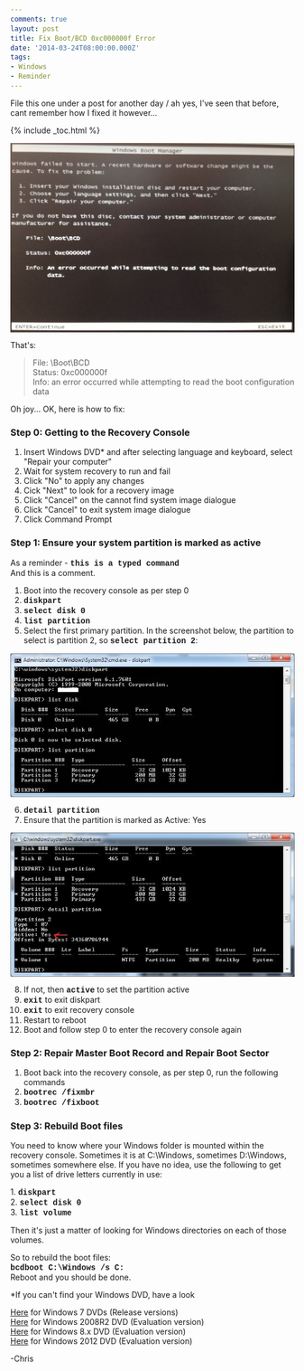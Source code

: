 ```yaml
---
comments: true
layout: post
title: Fix Boot/BCD 0xc000000f Error
date: '2014-03-24T08:00:00.000Z'
tags:
- Windows
- Reminder
---
```

File this one under a post for another day / ah yes, I've seen that before, cant remember how I fixed it however... 

{% include _toc.html %}

<img style="display: block; margin-left: auto; margin-right: auto;" alt="BCD Error" src="/images/fix-bootbcd-0xc000000f-error/bcderror.jpg">

That's:

> File: \Boot\BCD  
> Status: 0xc000000f  
> Info: an error occurred while attempting to read the boot configuration data

Oh joy... OK, here is how to fix:  

### Step 0: Getting to the Recovery Console

1. Insert Windows DVD* and after selecting language and keyboard, select "Repair your computer"  
2. Wait for system recovery to run and fail  
3. Click "No" to apply any changes  
4. Cick "Next" to look for a recovery image  
5. Click "Cancel" on the cannot find system image dialogue  
6. Click "Cancel" to exit system image dialogue  
7. Click Command Prompt  

### Step 1: Ensure your system partition is marked as active

As a reminder - <span style="font-family: Courier New, Courier, monospace;">**this is a typed command**</span>  
And this is a comment.  

1. Boot into the recovery console as per step 0  
2. <span style="font-family: Courier New, Courier, monospace;">**diskpart**</span>  
3. <span style="font-family: Courier New, Courier, monospace;">**select disk 0**</span>  
4. <span style="font-family: Courier New, Courier, monospace;">**list partition**</span>  
5. Select the first primary partition. In the screenshot below, the partition to select is partition 2, so <span style="font-family: Courier New, Courier, monospace;">**select partition 2**</span>:  

<img style="display: block; margin-left: auto; margin-right: auto;" alt="BCD Error Diskpart" src="/images/fix-bootbcd-0xc000000f-error/diskpart.jpg">

6. <span style="font-family: Courier New, Courier, monospace;">**detail partition**</span>  
7. Ensure that the partition is marked as Active: Yes  

<img style="display: block; margin-left: auto; margin-right: auto;" alt="BCD Error Active" src="/images/fix-bootbcd-0xc000000f-error/active.jpg">

8. If not, then <span style="font-family: Courier New, Courier, monospace;">**active**</span> to set the partition active  
9. <span style="font-family: Courier New, Courier, monospace;">**exit**</span> to exit diskpart  
10. <span style="font-family: Courier New, Courier, monospace;">**exit**</span> to exit recovery console
11. Restart to reboot  
12. Boot and follow step 0 to enter the recovery console again  

### Step 2: Repair Master Boot Record and Repair Boot Sector

1. Boot back into the recovery console, as per step 0, run the following commands
2. <span style="font-family: Courier New, Courier, monospace;">**bootrec /fixmbr**</span>  
3. <span style="font-family: Courier New, Courier, monospace;">**bootrec /fixboot**</span>  

### Step 3: Rebuild Boot files

You need to know where your Windows folder is mounted within the recovery console. Sometimes it is at C:\Windows, sometimes D:\Windows, sometimes somewhere else. If you have no idea, use the following to get you a list of drive letters currently in use:  

1. <span style="font-family: Courier New, Courier, monospace;">**diskpart**</span>  
2. <span style="font-family: Courier New, Courier, monospace;">**select disk 0**</span>  
3. <span style="font-family: Courier New, Courier, monospace;">**list volume**</span>  

Then it's just a matter of looking for Windows directories on each of those volumes.  

So to rebuild the boot files:  
<span style="font-family: Courier New, Courier, monospace;">**bcdboot C:\Windows /s C:**</span>  
Reboot and you should be done.  

*If you can't find your Windows DVD, have a look  

[Here](http://www.w7forums.com/threads/official-windows-7-sp1-iso-image-downloads.12325/) for Windows 7 DVDs (Release versions)  
[Here](http://www.microsoft.com/en-gb/download/details.aspx?id=11093) for Windows 2008R2 DVD (Evaluation version)  
[Here](http://technet.microsoft.com/en-US/evalcenter/hh699156.aspx) for Windows 8.x DVD (Evaluation version)  
[Here](http://msdn.microsoft.com/en-gb/evalcenter/hh708764.aspx) for Windows 2012 DVD (Evaluation version)  

-Chris
